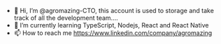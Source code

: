 - 👋 Hi, I’m @agromazing-CTO, this account is used to storage and take track of all the development team....
- 🌱 I’m currently learning TypeScript, Nodejs, React and React Native
- 📫 How to reach me https://www.linkedin.com/company/agromazing

<!---
agromazing-CTO/agromazing-CTO is a ✨ special ✨ repository because its `README.md` (this file) appears on your GitHub profile.
You can click the Preview link to take a look at your changes.
--->
